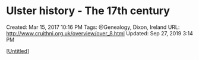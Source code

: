 # Ulster history - The 17th century

Created: Mar 15, 2017 10:16 PM
Tags: @Genealogy, Dixon, Ireland
URL: http://www.cruithni.org.uk/overview/over_8.html
Updated: Sep 27, 2019 3:14 PM

[[Untitled]]

[//begin]: # "Autogenerated link references for markdown compatibility"
[Untitled]: ../../../../Articles/Untitled.md "Untitled"
[//end]: # "Autogenerated link references"